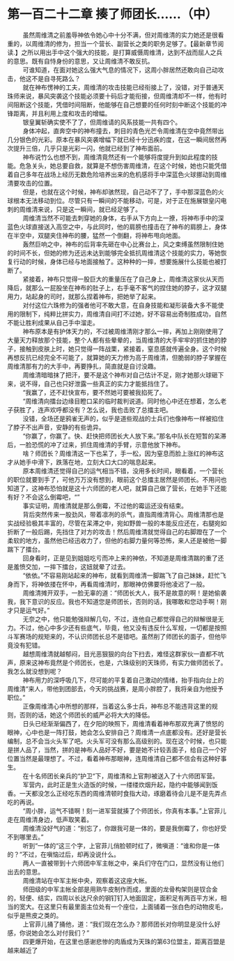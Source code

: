 <h1>第一百二十二章 揍了师团长……（中）</h1>
<div id="content">&nbsp&nbsp&nbsp&nbsp&nbsp&nbsp&nbsp&nbsp
 虽然周维清之前羞辱神依令她心中十分不满，但对周维清的实力她还是很看重的，以周维清的修为，担当一个营长、副营长之类的职务足够了。【最新章节阅读.】之所以用出手中这个强大的技能，是打算威慑周维清，达到不战而屈人之兵的意思。既有自恃身份的意思，又让周维清不敢反抗。
 <br/>&nbsp&nbsp&nbsp&nbsp&nbsp&nbsp&nbsp&nbsp
 可谁知道，在面对她这么强大气息的情况下，这周小胖居然还敢向自己动攻击，他这不是自寻死路么？
 <br/>&nbsp&nbsp&nbsp&nbsp&nbsp&nbsp&nbsp&nbsp
 就在神布愣神的工夫，周维清的攻击技能已经衔接上了，没错，对于普通天珠师来说，暴风突袭这个技能必须要十码后才能衔接，但周维清却不一样，他有时间阻断这个技能，凭借时间阻断，他能够在自己想要的任何时刻中断这个技能的冲锋距离，并且利用上度和攻击的增幅。
 <br/>&nbsp&nbsp&nbsp&nbsp&nbsp&nbsp&nbsp&nbsp
 银皇翼斩确实使不了了，但周维请的风系技能一共有四个。
 <br/>&nbsp&nbsp&nbsp&nbsp&nbsp&nbsp&nbsp&nbsp
 身体冲起，直奔空中的神布撞去，刺目的青色光芒令周维清在空中竟然带出几分银色的光彩。原本在暴风突袭增幅下就已经十分迅疾的度，在这一瞬间居然再次提升三倍，几乎只是光彩一闪，他就已经到了神布面前。
 <br/>&nbsp&nbsp&nbsp&nbsp&nbsp&nbsp&nbsp&nbsp
 神布说竹么也想不到，周维清竟然还有一个能够将度提升到如此程度的技能。危急关头，她总要自救，就算是不想伤害周维清，在这个时候，她也只能凭借着自己多年在战场上经历无数危险培养出来的危机感将手中深蓝色火球挪动到周维清要攻击的位置。
 <br/>&nbsp&nbsp&nbsp&nbsp&nbsp&nbsp&nbsp&nbsp
 但是，也就在这个时候，神布却骇然现，自己动不了了，手中那深蓝色的火球根本无法移动到位。尽管只有一瞬间的不能移动，可是，对于正在施展银皇闪电刺的周维清来说，只是这一瞬间，就已经足够了。
 <br/>&nbsp&nbsp&nbsp&nbsp&nbsp&nbsp&nbsp&nbsp
 周维清当然不可能去刺穿她的身体，右手从下方向上一撩，将神布手中的深蓝色火球直接送入高空之中，与此同时，他的肩膀也撞击在了神布的肩膀上，身体在半空中，双腿夹住神布的腰，猛然一个倒翻，将神布甩向地面。
 <br/>&nbsp&nbsp&nbsp&nbsp&nbsp&nbsp&nbsp&nbsp
 轰然巨响之中，神布的后背率先砸在中心比赛台上，风之束缚虽然限制住她的时间不长，但她的修为还远未达到能够完全抵抗周维清这个技能的实力，等她恢复行动的时候，身体已经与地面接触了。这种种的一摔，想要施展什么技能也被打断了。
 <br/>&nbsp&nbsp&nbsp&nbsp&nbsp&nbsp&nbsp&nbsp
 紧接着，神布只觉得一股巨大的重量压在了自己身上，周维清这家伙从天而降后，就那么一屁股坐在神布的肚子上，右手毫不客气的捏住她的脖子，这才双腿用力，站起身的司时，就那么捏着神布，把她举了起来。
 <br/>&nbsp&nbsp&nbsp&nbsp&nbsp&nbsp&nbsp&nbsp
 对付这位六珠修为的强者他可不敢大意，在自身技能和凝形装备大多不能使用的限制下，纯粹比拼实力，周维清自间打不过她，好不容易出奇制胜成功，自然不能让胜利成果从自己手中溜走。
 <br/>&nbsp&nbsp&nbsp&nbsp&nbsp&nbsp&nbsp&nbsp
 神布原本是有护体天力的，不过被周维清刚才那么一摔，再加上刚刚使用了大量天力释放那个技能，整个人都有些晕晕的，当周维清的大手牢牢的抓住她的脖子，接触到皮肤上时，她只觉得一阵战栗，紧接着，窒息感就传遍全身。这个时候再想反抗已经完全不可能了，就算她的天力修为高于周维清，但脆弱的脖子掌握在周维清那有力的大手中，再要挣扎，简直就是自讨没趣。
 <br/>&nbsp&nbsp&nbsp&nbsp&nbsp&nbsp&nbsp&nbsp
 周维清暗暗抹了把汗，要不是这个神布对自己估计不足，刚才她那火球砸下来，说不得，自己也只好泄露一些真正的实力才能抵挡住了。
 <br/>&nbsp&nbsp&nbsp&nbsp&nbsp&nbsp&nbsp&nbsp
 “我赢了，还不赶快宣布，要不然她可要被我掐死了。
 <br/>&nbsp&nbsp&nbsp&nbsp&nbsp&nbsp&nbsp&nbsp
 “周维清向擂台边缘目瞪口呆的临时裁判说道。同时他心中还在想着，怎么老子获胜了，连声欢呼都没有？怎么说，我也击败了总擂主吧。
 <br/>&nbsp&nbsp&nbsp&nbsp&nbsp&nbsp&nbsp&nbsp
 没错，全场还是鸦雀无声的，似乎是道些观战的士兵们也像神布一样被掐住了脖子不出声音，安静的有些诡异。
 <br/>&nbsp&nbsp&nbsp&nbsp&nbsp&nbsp&nbsp&nbsp
 “你赢了，你赢了。快、赶快把师团长大人放下来。”那名中队长在短暂的呆滞后，一脸恐慌的冲了过来，抓住周维清的手臂，示意他放下神布。
 <br/>&nbsp&nbsp&nbsp&nbsp&nbsp&nbsp&nbsp&nbsp
 啥？师团长？周维清这一下也呆了，手一松，因为窒息而脸上涨红的神布这才从她手中滑下，跌落在地，立刻大口大口的喘息起来。
 <br/>&nbsp&nbsp&nbsp&nbsp&nbsp&nbsp&nbsp&nbsp
 原本周维清还觉得自己的运气相当不错，没用多长时间，眼看着，一个营长的职位就要到手了，可他万万没有想到，眼前这个总擂主居然是师团长。不用问也知道了，这神布恐怕就是这十六师团的老人吧，就算自己做了营长，在她手下还能有好？不会这么倒霉吧，“”
 <br/>&nbsp&nbsp&nbsp&nbsp&nbsp&nbsp&nbsp&nbsp
 事实证明，周维清就是那么倒霉，不过他的霉运还没有结束。
 <br/>&nbsp&nbsp&nbsp&nbsp&nbsp&nbsp&nbsp&nbsp
 背后突然传来一股劲风，带着凛冽的杀气，直指周维清背心。周维清那也是实战经验极其丰富的，尽管在呆滞之中，宛如野兽一般的本能反应还在，右腿宛如折断了一般后踢，先挡住了对方的攻击！然后周维清就觉得自己的右脚蹬在了一个柔软的地方，虽然他已经迅收力了，但他的右脚力量何等恐怖，来人还是被他一脚踹下了擂台。
 <br/>&nbsp&nbsp&nbsp&nbsp&nbsp&nbsp&nbsp&nbsp
 回身看时，正是见到姐姐吃亏而冲上来的神依，不知道是周维清踹的重了还是羞愤交加，一摔下擂台，这妞就晕了过去。
 <br/>&nbsp&nbsp&nbsp&nbsp&nbsp&nbsp&nbsp&nbsp
 “依依。”不容易刚站起来的神布，就看到周维清一脚踹飞了自己妹妹，赶忙飞身而下，将神依搂在怀中，再看周维清时，那眼神仿佛要将他凌迟了一般。
 <br/>&nbsp&nbsp&nbsp&nbsp&nbsp&nbsp&nbsp&nbsp
 周维清摊开双手，一脸无辜的道：“师团长大人，我不是故意的啊！是她偷袭我，我下意识的反应。我也不知道您是师团长，否则的话，我哪敢和您动手啊！刚才只是运气好。”
 <br/>&nbsp&nbsp&nbsp&nbsp&nbsp&nbsp&nbsp&nbsp
 无奈之中，他只能勉强辩解几句，不过，连他自己都觉得自己的辩解很是无力。不过，他心中多少还有些底气，毕竟，他又没有违反什么军规，一切都是按照斗军赛场的规矩来的，不认识师团长总不是错吧。虽然削了师团长的面子，但他毕竟没有犯错。
 <br/>&nbsp&nbsp&nbsp&nbsp&nbsp&nbsp&nbsp&nbsp
 越想周维清就越郁闷，目光恶狠狠的向台下扫去，难怪这群家伙一直都不吭声，原来这神布竟然是个师团长，也是，六珠级别的天珠师，有实力做师团长了。我怎么就没想到呢？
 <br/>&nbsp&nbsp&nbsp&nbsp&nbsp&nbsp&nbsp&nbsp
 神布用力的深呼吸几下，尽可能的平复着自己激动的情绪，抬手指向台上的周维清“来人，带他到团部去，今天的挑战赛，是周小胖腔了，我将亲自为他授予职位。”
 <br/>&nbsp&nbsp&nbsp&nbsp&nbsp&nbsp&nbsp&nbsp
 正像周维清心中所想的那样，当着这么多士兵，神布总不能违背这里的规则，否则的话，她这个师团长的威严必将大大的降低。
 <br/>&nbsp&nbsp&nbsp&nbsp&nbsp&nbsp&nbsp&nbsp
 日头已经渐渐偏西了，在夕阳的映照下，周维清看着神布那双充满了愤怒的眼神，心中也是一阵打鼓，她会怎么安排自己？周维清一点底都没有。还好是营长编制，总不会当火头军了吧。火头军可没有那么高级别的。现在这个时候，也只能是拼人品了，当然，拼的是神布人品好不好，要是她不计较丢面子，给自己一个好位置当然是最理想了。不过，看着神布那眼神，连周维清自己都不信会有这种好事生。
 <br/>&nbsp&nbsp&nbsp&nbsp&nbsp&nbsp&nbsp&nbsp
 在十名师团长亲兵的“护卫“下，周维清和上官荆l被送入了十六师团军营。
 <br/>&nbsp&nbsp&nbsp&nbsp&nbsp&nbsp&nbsp&nbsp
 军营内，此时正是生火造饭的时候，一缕缕炊烟升起，隐约中能够闻到饭香。一天都没怎么正经吃东西的周维清顿时食指大动，琢磨着待会儿是不是先弄点吃的再说。
 <br/>&nbsp&nbsp&nbsp&nbsp&nbsp&nbsp&nbsp&nbsp
 “周小胖，运气不错啊！刻一进军营就揍了个师团长，你真有本事。”上官菲儿走在周维清身边，低声取笑着。
 <br/>&nbsp&nbsp&nbsp&nbsp&nbsp&nbsp&nbsp&nbsp
 周维清没好气的道：“别忘了，你跟我可是一体的，要是我倒霉了，你也好受不到哪里去。”
 <br/>&nbsp&nbsp&nbsp&nbsp&nbsp&nbsp&nbsp&nbsp
 听到“一体的“这三个字，上官菲儿俏脸顿时红了，微嗔道：“谁和你是一体的？”不过，在嗔恼过后，却再没说什么。
 <br/>&nbsp&nbsp&nbsp&nbsp&nbsp&nbsp&nbsp&nbsp
 两人一直被带到十六师团中军主帐之中，亲兵们守在门口，显然没有让他们出去的意思。
 <br/>&nbsp&nbsp&nbsp&nbsp&nbsp&nbsp&nbsp&nbsp
 周维清站在中军主帐中央，观察着这这座大帐。
 <br/>&nbsp&nbsp&nbsp&nbsp&nbsp&nbsp&nbsp&nbsp
 师田级的中军主帐全部是用熟牛皮制作而成，里面的龙骨构架则是钗合金的，轻便、结实，四周以长达尺余的钢钉钉入地面固定，面积足有两百平方米，相当的宽大。在这里只有最里面主位处有一个座位，上面铺着一张白色的动物皮毛，似乎是熊皮之类的。
 <br/>&nbsp&nbsp&nbsp&nbsp&nbsp&nbsp&nbsp&nbsp
 上官菲儿捅了捅他，道：“我们现在怎么办？那师团长对你明显是没什么好感，你说她会怎么对付我们？”
 <br/>&nbsp&nbsp&nbsp&nbsp&nbsp&nbsp&nbsp&nbsp
 四更爆开始，在这里也感谢悲惨的肉盾成为天珠的第63位盟主，距离百盟是越来越近了
 <br/>&nbsp&nbsp&nbsp&nbsp&nbsp&nbsp&nbsp&nbsp
 <br/>&nbsp&nbsp&nbsp&nbsp&nbsp&nbsp&nbsp&nbsp
</div>
